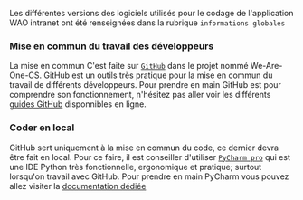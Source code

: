 Les différentes versions des logiciels utilisés pour le codage de l'application WAO intranet ont été renseignées dans la rubrique `informations globales`

### Mise en commun du travail des développeurs

La mise en commun C'est faite sur [`GitHub`](https://github.com/) dans le projet nommé We-Are-One-CS.
GitHub est un outils très pratique pour la mise en commun du travail de différents développeurs.
Pour prendre en main GitHub est pour comprendre son fonctionnement, n'hésitez pas aller voir les différents [guides GitHub](https://guides.github.com/) disponnibles en ligne.

### Coder en local

GitHub sert uniquement à la mise en commun du code, ce dernier devra être fait en local. 
Pour ce faire, il est conseiller d'utiliser [`PyCharm pro`](https://www.jetbrains.com/fr-fr/pycharm/download/#section=windows) qui est une IDE Python très fonctionnelle, ergonomique et pratique; surtout lorsqu'on travail avec GitHub.
Pour prendre en main PyCharm vous pouvez allez visiter la [documentation dédiée](https://www.jetbrains.com/fr-fr/pycharm/documentation/)
